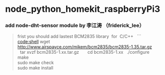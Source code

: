 # node_python_homekit_raspberryPi3
### add node-dht-sensor module by 李江涛 （friderick_lee）
  >frist you should add lastest BCM2835 library  for  C/C++
   ```
   <code:shell>
   wget http://www.airspayce.com/mikem/bcm2835/bcm2835-1.35.tar.gz     
   tar xvzf bcm2835-1.xx.tar.gz     
   cd bcm2835-1.xx
   ./configure  
   make   
   sudo make check    
   sudo make install 
   ```
